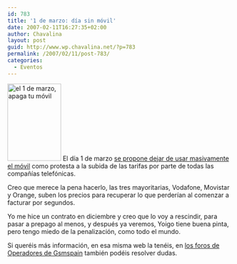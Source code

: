 ```yaml
---
id: 783
title: '1 de marzo: día sin móvil'
date: 2007-02-11T16:27:35+02:00
author: Chavalina
layout: post
guid: http://www.wp.chavalina.net/?p=783
permalink: /2007/02/11/post-783/
categories:
  - Eventos
---
```

[<img border="0" title="el 1 de marzo, apaga tu móvil" alt="el 1 de marzo, apaga tu móvil" src="http://www.facua.org/movilizate/120x173.gif" width="120" height="173" class="imgizqda" />](http://www.facua.org/movilizate/index.html) El día 1 de marzo <a href="http://www.facua.org/movilizate/movilizate.html" target="_blank">se propone dejar de usar masivamente el móvil</a> como protesta a la subida de las tarifas por parte de todas las compa&ntilde;ías telefónicas.

Creo que merece la pena hacerlo, las tres mayoritarias, Vodafone, Movistar y Orange, suben los precios para recuperar lo que perderían al comenzar a facturar por segundos.

Yo me hice un contrato en diciembre y creo que lo voy a rescindir, para pasar a prepago al menos, y después ya veremos, Yoigo tiene buena pinta, pero tengo miedo de la penalización, como todo el mundo.

Si queréis más información, en esa misma web la tenéis, en <a href="http://www.gsmspain.com/foros/f6_Operadores.html" target="_blank">los foros de Operadores de Gsmspain</a> también podéis resolver dudas.